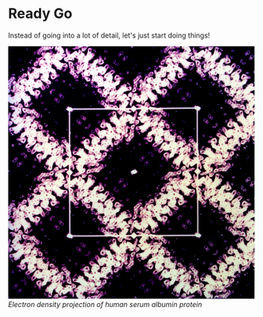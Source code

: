 # Ready Go

Instead of going into a lot of detail, let's just start doing things!


![hsa nasa](./img/hsa_nasa.jpg)
*Electron density projection of human serum albumin protein*

